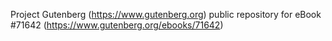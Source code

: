 Project Gutenberg (https://www.gutenberg.org) public repository
for eBook #71642 (https://www.gutenberg.org/ebooks/71642)
